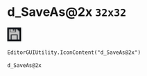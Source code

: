 # d_SaveAs@2x `32x32`
<img src="/img/d_SaveAs.png" width=32 height=32>

``` CSharp
EditorGUIUtility.IconContent("d_SaveAs@2x")
```
```
d_SaveAs@2x
```
